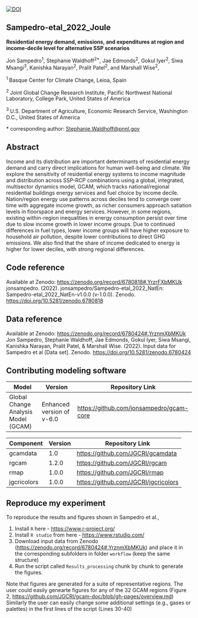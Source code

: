 [![DOI](https://zenodo.org/badge/508804988.svg)](https://zenodo.org/badge/latestdoi/508804988)

## Sampedro-etal_2022_Joule

**Residential energy demand, emissions, and expenditures at region and income-decile level for alternative SSP scenarios**

Jon Sampedro<sup>1</sup>, Stephanie Waldhoff<sup>2\*</sup>, Jae Edmonds<sup>2</sup>, Gokul Iyer<sup>2</sup>, Siwa Msangi<sup>3</sup>, Kanishka Narayan<sup>2</sup>, Pralit Patel<sup>2</sup>, and Marshall Wise<sup>2</sup>, 

<sup>1 </sup> Basque Center for Climate Change, Leioa, Spain

<sup>2 </sup> Joint Global Change Research Institute, Pacific Northwest National Laboratory, College Park, United States of America

<sup>3 </sup> U.S. Department of Agriculture, Economic Research Service, Washington D.C., United States of America

\* corresponding author:  Stephanie.Waldhoff@pnnl.gov

## Abstract
Income and its distribution are important determinants of residential energy demand and carry direct implications for human well-being and climate. We explore the sensitivity of residential energy systems to income magnitude and distribution across SSP-RCP combinations using a global, integrated, multisector dynamics model, GCAM, which tracks national/regional residential buildings energy services and fuel choice by income decile. Nation/region energy use patterns across deciles tend to converge over time with aggregate income growth, as richer consumers approach satiation levels in floorspace and energy services. However, in some regions, existing within-region inequalities in energy consumption persist over time due to slow income growth in lower income groups. Due to continued differences in fuel types, lower income groups will have higher exposure to household air pollution, despite lower contributions to direct GHG emissions. We also find that the share of income dedicated to energy is higher for lower deciles, with strong regional differences.

## Code reference
Available at Zenodo: https://zenodo.org/record/6780818#.YrzrFXbMKUk
jonsampedro. (2022). jonsampedro/Sampedro-etal_2022_NatEn: Sampedro-etal_2022_NatEn-v1.0.0 (v-1.0.0). Zenodo. https://doi.org/10.5281/zenodo.6780818

## Data reference
Available at Zenodo: https://zenodo.org/record/6780424#.YrznmXbMKUk
Jon Sampedro, Stephanie Waldhoff, Jae Edmonds, Gokul Iyer, Siwa Msangi, Kanishka Narayan, Pralit Patel, & Marshall Wise. (2022). Input data for Sampedro et al [Data set]. Zenodo. https://doi.org/10.5281/zenodo.6780424

## Contributing modeling software
| Model | Version | Repository Link 
|-------|---------|-----------------
| Global Change Analysis Model (GCAM) | Enhanced version of v-6.0| https://github.com/jonsampedro/gcam-core | 

| Component| Version | Repository Link 
|-------|---------|-----------------
| gcamdata | 1.0| https://github.com/JGCRI/gcamdata | 
| rgcam | 1.2.0| https://github.com/JGCRI/rgcam | 
| rmap| 1.0.0| https://github.com/JGCRI/rmap | 
| jgcricolors| 1.0.0| https://github.com/JGCRI/jgcricolors| 

## Reproduce my experiment
To reproduce the results and figures shown in Sampedro et al.,

1. Install `R` here - https://www.r-project.org/
2. Install `R studio` from here - https://www.rstudio.com/
3. Download input data from Zenodo (https://zenodo.org/record/6780424#.YrznmXbMKUk) and place it in the corresponding subfolders in folder `workflow` (keep the same structure)
4. Run the script called `Results_processing` chunk by chunk to generate the figures.  

Note that figures are generated for a suite of representative regions. The user could easily genearte figures for any of the 32 GCAM regions (Figure 2, https://github.com/JGCRI/gcam-doc/blob/gh-pages/overview.md)
Similarly the user can easily change some additional settings (e.g., gases or palettes) in the first lines of the script (Lines 30-40)

